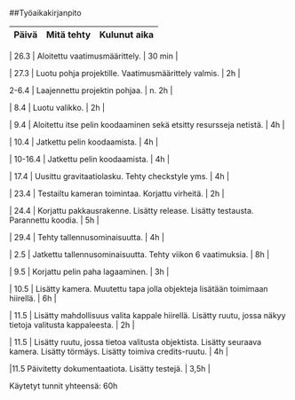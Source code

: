 ##Työaikakirjanpito

| Päivä | Mitä tehty | Kulunut aika |
| :----:|:-----| :-----|

| 26.3 | Aloitettu vaatimusmäärittely. | 30 min |

| 27.3 | Luotu pohja projektille. Vaatimusmäärittely valmis. | 2h |

2-6.4 | Laajennettu projektin pohjaa. | n. 2h |

| 8.4 | Luotu valikko. | 2h |

| 9.4 | Aloitettu itse pelin koodaaminen sekä etsitty resursseja netistä. | 4h |

| 10.4 | Jatkettu pelin koodaamista. | 4h |

| 10-16.4 | Jatkettu pelin koodaamista. | 4h |

| 17.4 | Uusittu gravitaatiolasku. Tehty checkstyle yms. | 4h |

| 23.4 | Testailtu kameran toimintaa. Korjattu virheitä. | 2h |

| 24.4 | Korjattu pakkausrakenne. Lisätty release. Lisätty testausta. Parannettu koodia. | 5h |

| 29.4 | Tehty tallennusominaisuutta. | 4h |

| 2.5 | Jatkettu tallennusominaisuutta. Tehty viikon 6 vaatimuksia. | 8h |

| 9.5 | Korjattu pelin paha lagaaminen. | 3h |

| 10.5 | Lisätty kamera. Muutettu tapa jolla objekteja lisätään toimimaan hiirellä. | 6h |

| 11.5 | Lisätty mahdollisuus valita kappale hiirellä. Lisätty ruutu, jossa näkyy tietoja valitusta kappaleesta. | 2h |

| 11.5 | Lisätty ruutu, jossa tietoa valitusta objektista. Lisätty seuraava kamera. Lisätty törmäys. Lisätty toimiva credits-ruutu. | 4h |

|11.5 Päivitetty dokumentaatiota. Lisätty testejä. | 3,5h |

Käytetyt tunnit yhteensä: 60h

